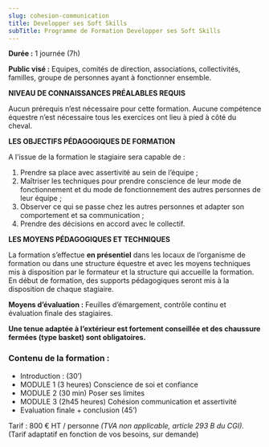 ```yaml
---
slug: cohesion-communication
title: Developper ses Soft Skills
subTitle: Programme de Formation Developper ses Soft Skills
---
```


**Durée :**
1 journée (7h)

**Public visé :**
Equipes, comités de direction, associations, collectivités, familles, groupe de personnes ayant à fonctionner
ensemble.

**NIVEAU DE CONNAISSANCES PRÉALABLES REQUIS**

Aucun prérequis n’est nécessaire pour cette formation.
Aucune compétence équestre n’est nécessaire tous les exercices ont lieu à pied à côté du cheval.

**LES OBJECTIFS PÉDAGOGIQUES DE FORMATION**

A l’issue de la formation le stagiaire sera capable de :<br>

1. Prendre sa place avec assertivité au sein de l’équipe&nbsp;;</li>
2. Maîtriser les techniques pour prendre conscience de leur mode de fonctionnement et du mode de
        fonctionnement des autres personnes de leur équipe&nbsp;;
3. Observer ce qui se passe chez les autres personnes et adapter son comportement et sa
        communication ;
4. Prendre des décisions en accord avec le collectif.

**LES MOYENS PÉDAGOGIQUES ET TECHNIQUES**

La formation s’effectue **en présentiel** dans les locaux de l’organisme de formation ou dans une
structure
équestre et avec les moyens techniques mis à disposition par le formateur et la structure qui accueille la
formation. 
En début de formation, des supports pédagogiques seront mis à la disposition de chaque stagiaire.

**Moyens d’évaluation :** Feuilles d’émargement, contrôle continu et évaluation finale des
stagiaires.

**Une tenue adaptée à l’extérieur est fortement conseillée et des chaussure fermées (type basket) sont
    obligatoires.**

### Contenu de la formation :

- Introduction : (30’)
- MODULE 1 (3 heures) Conscience de soi et confiance 
- MODULE 2 (30 min) Poser ses limites 
- MODULE 3 (2h45 heures) Cohésion communication et assertivité 
- Evaluation finale + conclusion (45’)

Tarif : 800 € HT / personne *(TVA non applicable, article 293 B du CGI).*
(Tarif adaptatif en fonction de vos besoins, sur demande)

